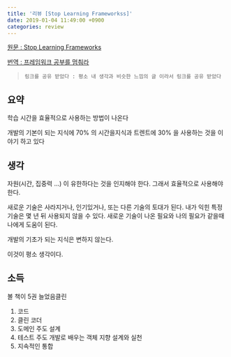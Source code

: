 ```yaml
---
title: '리뷰 [Stop Learning Frameworkss]'
date: 2019-01-04 11:49:00 +0900
categories: review
---
```


[원문 : Stop Learning Frameworks][original]

[번역 : 프레임워크 공부를 멈춰라][translation]

> `링크를 공유 받았다 : 평소 내 생각과 비슷한 느낌의 글 이라서 링크를 공유 받았다`

## 요약

학습 시간을 효율적으로 사용하는 방법이 나온다

개발의 기본이 되는 지식에 70% 의 시간을지식과 트렌트에 30% 을 사용하는 것을 이야기 하고 있다

## 생각

자원(시간, 집중력 ...) 이 유한하다는 것을 인지해야 한다. 그래서 효율적으로 사용해야 한다.

새로운 기술은 사라지거나, 인기있거나, 또는 다른 기술의 토대가 된다. 내가 익힌 특정기술은 몇 년 뒤 사용되지 않을 수 있다. 새로운 기술이 나온 필요와 나의 필요가 같을때 나에게 도움이 된다.

개발의 기초가 되는 지식은 변하지 않는다.

이것이 평소 생각이다.

## 소득

볼 책이 5권 늘었음클린

1. 코드
2. 클린 코더
3. 도메인 주도 설계
4. 테스트 주도 개발로 배우는 객체 지향 설계와 실천
5. 지속적인 통합

[original]: https://sizovs.net/2018/12/17/stop-learning-frameworks/?fbclid=IwAR0Z7akFcxic9iAJJVg4y4bByucngPael0kq485m_yL3IbuVcySyuftVJ3c
[translation]: https://medium.com/@jongyoungpark/%ED%94%84%EB%A0%88%EC%9E%84%EC%9B%8C%ED%81%AC-%EA%B3%B5%EB%B6%80%EB%A5%BC-%EB%A9%88%EC%B6%B0%EB%9D%BC-1afa37644474
